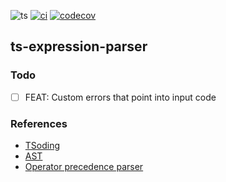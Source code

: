 ![ts](https://badgen.net/badge/Built%20With/TypeScript/blue)
[![ci](https://github.com/2bfe26/ts-expression-parser/actions/workflows/ci.yaml/badge.svg?branch=master)](https://github.com/2bfe26/ts-expression-parser/actions/workflows/ci.yaml)
[![codecov](https://codecov.io/gh/2bfe26/ts-expression-parser/branch/master/graph/badge.svg?token=GG4WPCVPGZ)](https://codecov.io/gh/2bfe26/ts-expression-parser)

## ts-expression-parser

### Todo

- [ ] FEAT: Custom errors that point into input code

### References

- [TSoding](https://www.youtube.com/watch?v=Yjgh7bfh2FU)
- [AST](https://en.wikipedia.org/wiki/Abstract_syntax_tree)
- [Operator precedence parser](https://en.wikipedia.org/wiki/Operator-precedence_parser)
